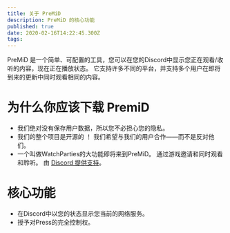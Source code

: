 ```yaml
---
title: 关于 PreMiD
description: PreMiD 的核心功能
published: true
date: 2020-02-16T14:22:45.300Z
tags: 
---
```


PreMiD 是一个简单、可配置的工具，您可以在您的Discord中显示您正在观看/收听的内容，现在正在播放状态。 它支持许多不同的平台，并支持多个用户在即将到来的更新中同时观看相同的内容。

# 为什么你应该下载 PremiD
- 我们绝对没有保存用户数据，所以您不必担心您的隐私。
- 我们的整个项目是开源的 ！ 我们希望与我们的用户合作――而不是反对他们。
- 一个叫做WatchParties的大功能即将来到PreMiD。 通过游戏邀请和同时观看和聆听。 由 [Discord 提供支持](https://discordapp.com/)。

# 核心功能
- 在Discord中以您的状态显示您当前的网络服务。
- 授予对Press的完全控制权。